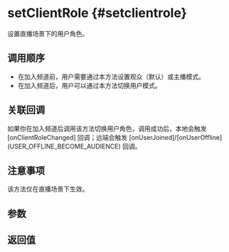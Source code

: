 # setClientRole {#setclientrole}

<p conref="../conref/conref_rtc_api.dita#apidef/setclientrole" />

设置直播场景下的用户角色。

## 调用顺序

- 在加入频道前，用户需要通过本方法设置观众（默认）或主播模式。
- 在加入频道后，用户可以通过本方法切换用户模式。

## 关联回调

如果你在加入频道后调用该方法切换用户角色，调用成功后，本地会触发 [onClientRoleChanged] 回调；远端会触发 [onUserJoined]/[onUserOffline]\(USER_OFFLINE_BECOME_AUDIENCE) 回调。

## 注意事项

该方法仅在直播场景下生效。

## 参数

## 返回值